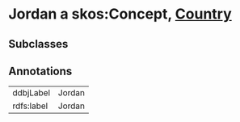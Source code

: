 # Jordan a skos:Concept, [Country](/0.1/Country)

## Subclasses

## Annotations

|||
|-----|-----|
|ddbjLabel|Jordan|
|rdfs:label|Jordan|

